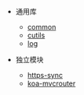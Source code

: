 - 通用库
  - [common](common.md)
  - [cutils](cutils.md)
  - [log](log.md)
  
- 独立模块
  - [https-sync](httpsync.md)
  - [koa-mvcrouter](koamvcrouter.md)

